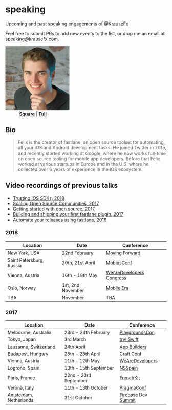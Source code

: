 # speaking
Upcoming and past speaking engagements of [@KrauseFx](https://twitter.com/KrauseFx)

Feel free to submit PRs to add new events to the list, or drop me an email at speaking@krausefx.com.

<img src="assets/FelixKrauseProfileSquare.jpg" width="200"><br />
&nbsp;&nbsp;&nbsp;&nbsp;&nbsp;&nbsp;&nbsp;&nbsp;&nbsp;&nbsp; **[Square](assets/FelixKrauseProfileSquare.jpg)** | **[Full](assets/FelixKrauseProfileFull.jpg)**

## Bio

> Felix is the creator of fastlane, an open source toolset for automating all your iOS and Android development tasks. He joined Twitter in 2015, and recently started working at Google, where he now works full-time on open source tooling for mobile app developers. Before that Felix worked at various startups in Europe and in the U.S. where he collected over 6 years of experience in the iOS ecosystem.

## Video recordings of previous talks

- [Trusting iOS SDKs, 2018](https://www.youtube.com/watch?v=JhGT5soJ0HA)
- [Scaling Open Source Communities, 2017](https://www.youtube.com/watch?v=DiVQXn56MiM)
- [Getting started with open source, 2017](https://vimeo.com/235309173)
- [Building and shipping your first fastlane plugin, 2017](https://youtu.be/scfOk5SgrKU?t=17m42s)
- [Automate your releases using fastlane, 2016](https://www.youtube.com/watch?v=wOtANfkh2bI)

### 2018

Location | Date | Conference
---------|------|------------
New York, USA | 22nd February | [Moving Forward](https://www.moving-forward.com/nyc/)
Saint Petersburg, Russia | 20th, 21st April | [MobiusConf](https://mobiusconf.com/en/)
Vienna, Austria | 16th - 18th May | [WeAreDevelopers Congress](https://www.wearedevelopers.com/congress/)
Oslo, Norway | 1st, 2nd November | [Mobile Era](https://mobileera.rocks/)
TBA | November | TBA

### 2017

Location | Date | Conference
---------|------|------------
Melbourne, Australia | 23rd - 24th February | [PlaygroundsCon](http://www.playgroundscon.com/)
Tokyo, Japan | 3rd March | [try! Swift](https://www.tryswift.co/tokyo/en)
Lausanne, Switzerland | 24th April | [App Builders](https://www.appbuilders.ch/)
Budapest, Hungary | 25th - 28th April | [Craft Conf](https://craft-conf.com/)
Vienna, Austria | 11th - 12th May | [WeAreDevelopers](http://www.wearedevelopers.org/)
Logroño, Spain | 13th - 15th September | [NSSpain](https://2017.nsspain.com/)
Paris, France | 22nd - 23rd September | [FrenchKit](http://frenchkit.fr/)
Verona, Italy | 11th - 13th October | [PragmaConf](https://pragmaconference.com/)
Amsterdam, Netherlands | 31st October | [Firebase Dev Summit](https://firebase.google.com/dev-summit-17/?utm_source=Social&utm_medium=KrauseFx&utm_campaign=KrauseFx)

